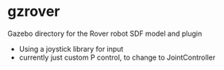 # gzrover
Gazebo directory for the Rover robot SDF model and plugin

- Using a joystick library for input
- currently just custom P control, to change to JointController
